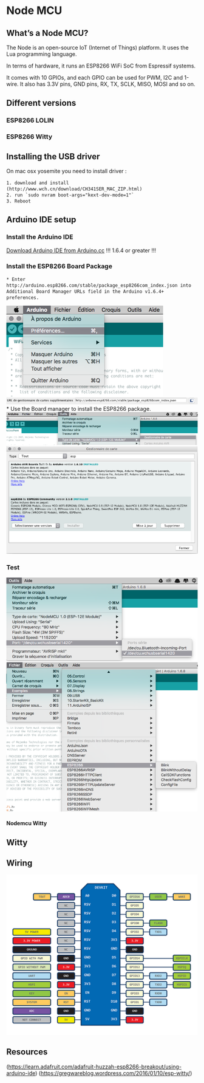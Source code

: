 # Node MCU

## What’s a Node MCU?

The Node is an open-source IoT (Internet of Things) platform. It uses the Lua programming language.

In terms of hardware, it runs an ESP8266 WiFi SoC from Espressif systems. 

It comes with 10 GPIOs, and each GPIO can be used for PWM, I2C and 1-wire. It also has 3.3V pins, GND pins, RX, TX, SCLK, MISO, MOSI and so on.

## Different versions

### ESP8266 LOLIN

### ESP8266 Witty

## Installing the USB driver
On mac osx yosemite you need to install driver : 

	1. download and install (http://www.wch.cn/download/CH341SER_MAC_ZIP.html)
	2. run `sudo nvram boot-args="kext-dev-mode=1"`
	3. Reboot

## Arduino IDE setup 

### Install the Arduino IDE
[Download Arduino IDE from Arduino.cc](http://www.arduino.cc/en/Main/Software) !!! 1.6.4 or greater !!!

### Install the ESP8266 Board Package
	* Enter http://arduino.esp8266.com/stable/package_esp8266com_index.json into Additional Board Manager URLs field in the Arduino v1.6.4+ preferences.
![Screen](https://raw.githubusercontent.com/logu/nodemcu/master/doc/img/pref.png)
![Screen](https://raw.githubusercontent.com/logu/nodemcu/master/doc/img/cardurl.png)
	* Use the Board manager to install the ESP8266 package.
![Screen](https://raw.githubusercontent.com/logu/nodemcu/master/doc/img/gestionaire.png)
![Screen](https://raw.githubusercontent.com/logu/nodemcu/master/doc/img/gestioncatre.png)
### Test 
![Screen](https://raw.githubusercontent.com/logu/nodemcu/master/doc/img/cardchoose.png)
![Screen](https://raw.githubusercontent.com/logu/nodemcu/master/doc/img/exemples.png)

#### Nodemcu Witty

## Witty 

## Wiring 

![Screen](https://raw.githubusercontent.com/logu/nodemcu/master/doc/img/pinout.png)

## Resources

(https://learn.adafruit.com/adafruit-huzzah-esp8266-breakout/using-arduino-ide)
(https://gregwareblog.wordpress.com/2016/01/10/esp-witty/)

